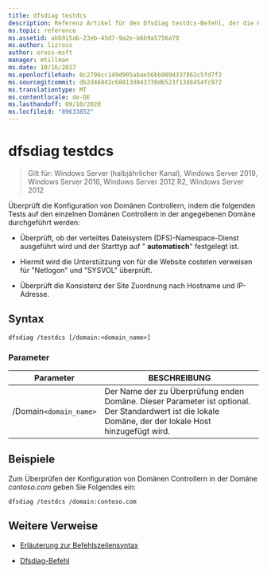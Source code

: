 ```yaml
---
title: dfsdiag testdcs
description: Referenz Artikel für den Dfsdiag testdcs-Befehl, der die Konfiguration von Domänen Controllern in der angegebenen Domäne überprüft.
ms.topic: reference
ms.assetid: abb915ab-23eb-45d7-9a2e-b6b9a5756a70
ms.author: lizross
author: eross-msft
manager: mtillman
ms.date: 10/16/2017
ms.openlocfilehash: 0c2796cc149d905abae56bb909d337862c5fd7f2
ms.sourcegitcommit: db2d46842c68813d043738d6523f13d8454fc972
ms.translationtype: MT
ms.contentlocale: de-DE
ms.lasthandoff: 09/10/2020
ms.locfileid: "89633852"
---
```

# <a name="dfsdiag-testdcs"></a>dfsdiag testdcs

> Gilt für: Windows Server (halbjährlicher Kanal), Windows Server 2019, Windows Server 2016, Windows Server 2012 R2, Windows Server 2012

Überprüft die Konfiguration von Domänen Controllern, indem die folgenden Tests auf den einzelnen Domänen Controllern in der angegebenen Domäne durchgeführt werden:

- Überprüft, ob der verteiltes Dateisystem (DFS)-Namespace-Dienst ausgeführt wird und der Starttyp auf " **automatisch**" festgelegt ist.

- Hiermit wird die Unterstützung von für die Website costeten verweisen für "Netlogon" und "SYSVOL" überprüft.

- Überprüft die Konsistenz der Site Zuordnung nach Hostname und IP-Adresse.

## <a name="syntax"></a>Syntax

```
dfsdiag /testdcs [/domain:<domain_name>]
```

### <a name="parameters"></a>Parameter

| Parameter | BESCHREIBUNG |
| --------- | ----------- |
| /Domain`<domain_name>` | Der Name der zu Überprüfung enden Domäne. Dieser Parameter ist optional. Der Standardwert ist die lokale Domäne, der der lokale Host hinzugefügt wird. |

## <a name="examples"></a>Beispiele

Zum Überprüfen der Konfiguration von Domänen Controllern in der Domäne *contoso.com* geben Sie Folgendes ein:

```
dfsdiag /testdcs /domain:contoso.com
```

## <a name="additional-references"></a>Weitere Verweise

- [Erläuterung zur Befehlszeilensyntax](command-line-syntax-key.md)

- [Dfsdiag-Befehl](dfsdiag.md)
